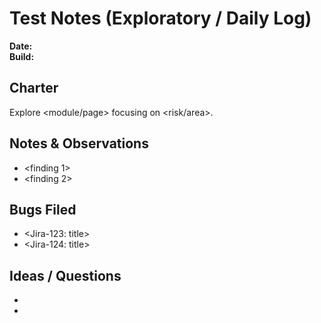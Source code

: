 # Test Notes (Exploratory / Daily Log)

**Date:** <YYYY-MM-DD>  
**Build:** <id>

## Charter
Explore <module/page> focusing on <risk/area>.

## Notes & Observations
- <finding 1>
- <finding 2>

## Bugs Filed
- <Jira-123: title>
- <Jira-124: title>

## Ideas / Questions
- <potential edge cases>
- <data setup issues>


